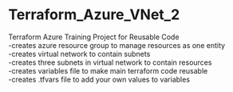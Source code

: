 # Terraform_Azure_VNet_2

Terraform Azure Training Project for Reusable Code \
 -creates azure resource group to manage resources as one entity \
 -creates virtual network to contain subnets \
 -creates three subnets in virtual network to contain resources \
 -creates variables file to make main terraform code reusable \
 -creates .tfvars file to add your own values to variables 
